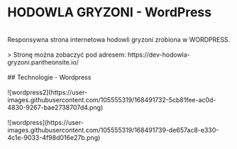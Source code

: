 # HODOWLA GRYZONI - WordPress
<br />
Responsywna strona internetowa hodowli gryzoni zrobiona w WORDPRESS.
<br />
<br />
> Stronę można zobaczyć pod adresem: https://dev-hodowla-gryzoni.pantheonsite.io/

<br />
<br />
## Technologie
- Wordpress

<br />
<br />
![wordpress2](https://user-images.githubusercontent.com/105555319/168491732-5cb81fee-ac0d-4830-9267-bae2738707d4.png)
<br />
<br />
![wordpress](https://user-images.githubusercontent.com/105555319/168491739-de657ac8-e330-4c1e-9033-4f98d016e27b.png)

